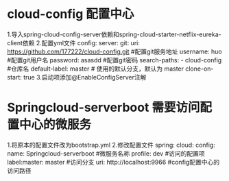 # cloud-config 配置中心
1.导入spring-cloud-config-server依赖和spring-cloud-starter-netflix-eureka-client依赖
2.配置yml文件
config:
      server:
        git:
          uri: https://github.com/177222/cloud-config.git  #配置git服务地址
          username: huo #配置git用户名
          password: asasdd #配置git密码
          search-paths:
            - cloud-config  #仓库名
          default-label: master # 使用的默认分支，默认为 master
          clone-on-start: true
3.启动项添加@EnableConfigServer注解
# Springcloud-serverboot 需要访问配置中心的微服务
1.将原本的配置文件改为bootstrap.yml
2.修改配置文件
spring:
  cloud:
    config:
      name: Springcloud-serverboot #微服务名称
      profile: dev #访问的配置项
      label:master: master #访问分支
      uri: http://localhost:9966 #config配置中心的访问路径
